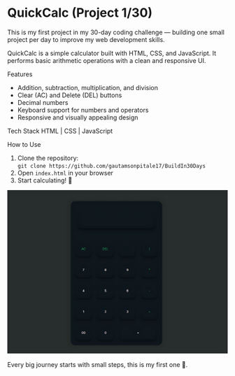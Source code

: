 # QuickCalc (Project 1/30)

This is my first project in my 30-day coding challenge — building one small project per day to improve my web development skills.

QuickCalc is a simple calculator built with HTML, CSS, and JavaScript. It performs basic arithmetic operations with a clean and responsive UI.

Features
- Addition, subtraction, multiplication, and division
- Clear (AC) and Delete (DEL) buttons
- Decimal numbers
- Keyboard support for numbers and operators
- Responsive and visually appealing design

Tech Stack
HTML | CSS | JavaScript

How to Use
1. Clone the repository:  
   `git clone https://github.com/gautamsonpitale17/BuildIn30Days`  
2. Open `index.html` in your browser  
3. Start calculating! 🧮

![QuickCalc Screenshot](screenshot.png)

Every big journey starts with small steps, this is my first one 🚀.
